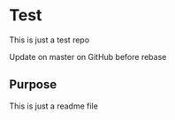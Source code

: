 # Test

This is just a test repo

Update on master on GitHub before rebase

## Purpose 

This is just a readme file
